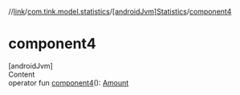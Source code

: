 //[link](../../index.md)/[com.tink.model.statistics](../index.md)/[[androidJvm]Statistics](index.md)/[component4](component4.md)



# component4  
[androidJvm]  
Content  
operator fun [component4](component4.md)(): [Amount](../../com.tink.model.misc/[android-jvm]-amount/index.md)  



